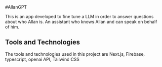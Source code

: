 #AllanGPT

This is an app developed to fine tune a LLM in order to answer questions about who Allan is. An assistant who knows Allan and can speak on behalf of him.

## Tools and Technologies
The tools and technologies used in this project are Next.js, Firebase, typescript, openai API, Tailwind CSS